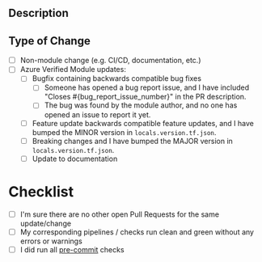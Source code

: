## Description

<!--
>Thank you for your contribution !
> Please include a summary of the change and which issue is fixed.
> Please also include the context.
> List any dependencies that are required for this change.

Fixes #123
Closes #456
-->

## Type of Change

<!-- Use the check-boxes [x] on the options that are relevant. -->

- [ ] Non-module change (e.g. CI/CD, documentation, etc.)
- [ ] Azure Verified Module updates:
  - [ ] Bugfix containing backwards compatible bug fixes
    - [ ] Someone has opened a bug report issue, and I have included "Closes #{bug_report_issue_number}" in the PR description.
    - [ ] The bug was found by the module author, and no one has opened an issue to report it yet.
  - [ ] Feature update backwards compatible feature updates, and I have bumped the MINOR version in `locals.version.tf.json`.
  - [ ] Breaking changes and I have bumped the MAJOR version in `locals.version.tf.json`.
  - [ ] Update to documentation

# Checklist

- [ ] I'm sure there are no other open Pull Requests for the same update/change
- [ ] My corresponding pipelines / checks run clean and green without any errors or warnings
- [ ] I did run all  [pre-commit](https://azure.github.io/Azure-Verified-Modules/contributing/terraform/terraform-contribution-flow/#5-run-pre-commit-checks) checks

<!--  Please keep up to date with the contribution guide at https://aka.ms/avm/contribute/terraform -->
